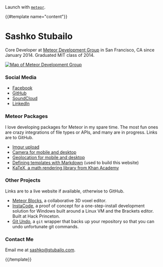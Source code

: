 Launch with [`meteor`](http://meteor.com).

{{#template name="content"}}

Sashko Stubailo
==============

Core Developer at [Meteor Development Group](http://meteor.com) in San Francisco, CA since January 2014. Graduated MIT class of 2014.

[![Map of Meteor Development Group](http://maps.googleapis.com/maps/api/staticmap?center=140%2010th%20street,san%20francisco&zoom=15&size=500x150&markers=140%2010th%20street,san%20francisco&scale=2)](https://www.google.com/maps/place/Meteor+Development+Group/@37.77466,-122.415424,17z/data=!3m1!4b1!4m2!3m1!1s0x8085809d09beac4f:0x5c17d9aefce604ba)

### Social Media

- [Facebook](https://www.facebook.com/sashko)
- [GitHub](https://github.com/stubailo)
- [SoundCloud](https://soundcloud.com/dj-mashko)
- [LinkedIn](https://www.linkedin.com/pub/oleksandr-stubailo/14/798/13a)

### Meteor Packages

I love developing packages for Meteor in my spare time. The most fun ones are crazy integrations of file types or APIs, and many are in progress. Links are to GitHub.

- [Imgur upload](https://github.com/stubailo/meteor-imgur)
- [Camera for mobile and desktop](https://github.com/meteor/mobile-packages/tree/master/packages/mdg:camera)
- [Geolocation for mobile and desktop](https://github.com/meteor/mobile-packages/tree/master/packages/mdg:geolocation)
- [Defining templates with Markdown](https://github.com/stubailo/meteor-markdown-templating) (used to build this website)
- [KaTeX, a math rendering library from Khan Academy](https://github.com/stubailo/meteor-katex)

### Other Projects

Links are to a live website if available, otherwise to GitHub.

- [Meteor Blocks](http://3d.meteor.com/), a collaborative 3D voxel editor.
- [InstaCode](https://github.com/stubailo/InstaCode), a proof of concept for a one-step-install development solution for Windows built around a Linux VM and the Brackets editor. Built at Hack Princeton.
- [Git Undo](https://github.com/zhangela/git-undo), a `git` wrapper that backs up your repository so that you can undo unfortunate git commands.

### Contact Me

Email me at [sashko@stubailo.com](mailto:sashko@meteor.com).


{{/template}}
